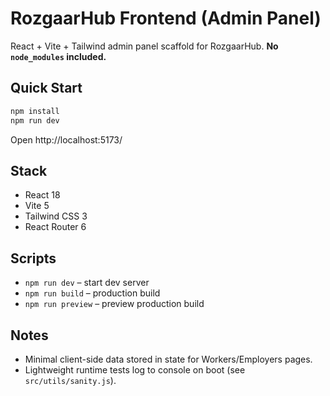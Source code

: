 # RozgaarHub Frontend (Admin Panel)

React + Vite + Tailwind admin panel scaffold for RozgaarHub. **No `node_modules` included.**

## Quick Start
```bash
npm install
npm run dev
```
Open http://localhost:5173/

## Stack
- React 18
- Vite 5
- Tailwind CSS 3
- React Router 6

## Scripts
- `npm run dev` – start dev server
- `npm run build` – production build
- `npm run preview` – preview production build

## Notes
- Minimal client-side data stored in state for Workers/Employers pages.
- Lightweight runtime tests log to console on boot (see `src/utils/sanity.js`).
